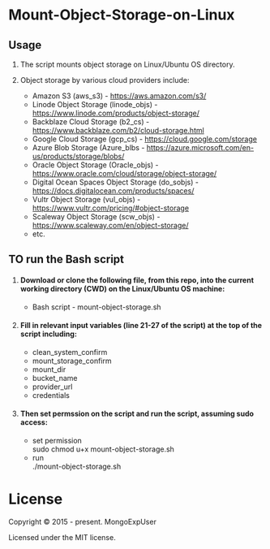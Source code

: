# Mount-Object-Storage-on-Linux


## Usage
1) The script mounts object storage on Linux/Ubuntu OS directory. 

2) Object storage by various cloud providers include: <br>
    - Amazon S3 (aws_s3) - https://aws.amazon.com/s3/ <br>
    - Linode Object Storage (linode_objs) - https://www.linode.com/products/object-storage/ <br>
    - Backblaze Cloud Storage (b2_cs) - https://www.backblaze.com/b2/cloud-storage.html <br>
    - Google Cloud Storage (gcp_cs) - https://cloud.google.com/storage<br>
    - Azure Blob Storage (Azure_blbs - https://azure.microsoft.com/en-us/products/storage/blobs/ <br>
    - Oracle Object Storage (Oracle_objs) - https://www.oracle.com/cloud/storage/object-storage/<br>
    - Digital Ocean Spaces Object Storage (do_sobjs) - https://docs.digitalocean.com/products/spaces/ <br>
    - Vultr Object Storage (vul_objs) - https://www.vultr.com/pricing/#object-storage <br>
    - Scaleway Object Storage (scw_objs) - https://www.scaleway.com/en/object-storage/ <br>
    - etc. <br>


## TO run the Bash script

1) #### Download or clone the following file, from this repo, into the current working directory (CWD) on the Linux/Ubuntu OS machine: <br>
   - Bash script - mount-object-storage.sh<br>
   
2) #### Fill in relevant input variables (line 21-27 of the script) at the top of the script including: <br>
   - clean_system_confirm
   - mount_storage_confirm
   - mount_dir
   - bucket_name
   - provider_url
   - credentials

4) #### Then set permssion on the script and run the script, assuming sudo access: <br>
   - set permission <br>
   sudo chmod u+x mount-object-storage.sh
   - run <br>
   ./mount-object-storage.sh


# License

Copyright © 2015 - present. MongoExpUser

Licensed under the MIT license.
